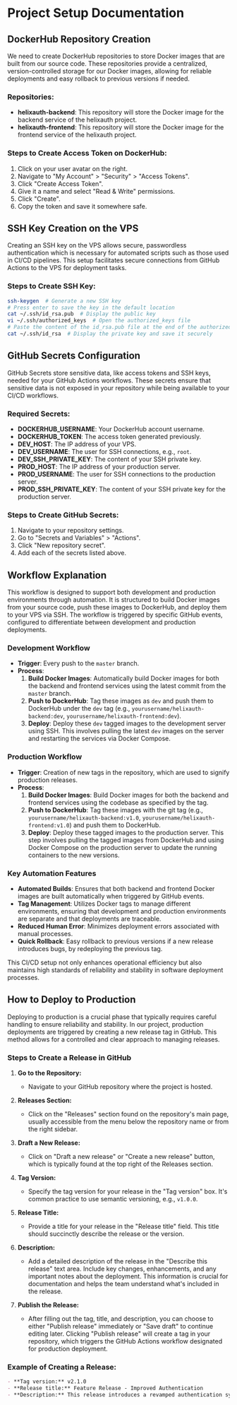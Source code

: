 # Project Setup Documentation

## DockerHub Repository Creation

We need to create DockerHub repositories to store Docker images that are built from our source code. These repositories provide a centralized, version-controlled storage for our Docker images, allowing for reliable deployments and easy rollback to previous versions if needed.

### Repositories:
- **helixauth-backend**: This repository will store the Docker image for the backend service of the helixauth project.
- **helixauth-frontend**: This repository will store the Docker image for the frontend service of the helixauth project.

### Steps to Create Access Token on DockerHub:
1. Click on your user avatar on the right.
2. Navigate to "My Account" > "Security" > "Access Tokens".
3. Click "Create Access Token".
4. Give it a name and select "Read & Write" permissions.
5. Click "Create".
6. Copy the token and save it somewhere safe.

## SSH Key Creation on the VPS

Creating an SSH key on the VPS allows secure, passwordless authentication which is necessary for automated scripts such as those used in CI/CD pipelines. This setup facilitates secure connections from GitHub Actions to the VPS for deployment tasks.

### Steps to Create SSH Key:
```bash
ssh-keygen  # Generate a new SSH key
# Press enter to save the key in the default location
cat ~/.ssh/id_rsa.pub  # Display the public key
vi ~/.ssh/authorized_keys  # Open the authorized_keys file
# Paste the content of the id_rsa.pub file at the end of the authorized_keys file
cat ~/.ssh/id_rsa  # Display the private key and save it securely
```

## GitHub Secrets Configuration

GitHub Secrets store sensitive data, like access tokens and SSH keys, needed for your GitHub Actions workflows. These secrets ensure that sensitive data is not exposed in your repository while being available to your CI/CD workflows.

### Required Secrets:
- **DOCKERHUB_USERNAME**: Your DockerHub account username.
- **DOCKERHUB_TOKEN**: The access token generated previously.
- **DEV_HOST**: The IP address of your VPS.
- **DEV_USERNAME**: The user for SSH connections, e.g., `root`.
- **DEV_SSH_PRIVATE_KEY**: The content of your SSH private key.
- **PROD_HOST**: The IP address of your production server.
- **PROD_USERNAME**: The user for SSH connections to the production server.
- **PROD_SSH_PRIVATE_KEY**: The content of your SSH private key for the production server.

### Steps to Create GitHub Secrets:
1. Navigate to your repository settings.
2. Go to "Secrets and Variables" > "Actions".
3. Click "New repository secret".
4. Add each of the secrets listed above.

## Workflow Explanation

This workflow is designed to support both development and production environments through automation. It is structured to build Docker images from your source code, push these images to DockerHub, and deploy them to your VPS via SSH. The workflow is triggered by specific GitHub events, configured to differentiate between development and production deployments.

### Development Workflow
- **Trigger**: Every push to the `master` branch.
- **Process**:
  1. **Build Docker Images**: Automatically build Docker images for both the backend and frontend services using the latest commit from the `master` branch.
  2. **Push to DockerHub**: Tag these images as `dev` and push them to DockerHub under the `dev` tag (e.g., `yourusername/helixauth-backend:dev`, `yourusername/helixauth-frontend:dev`).
  3. **Deploy**: Deploy these `dev` tagged images to the development server using SSH. This involves pulling the latest `dev` images on the server and restarting the services via Docker Compose.

### Production Workflow
- **Trigger**: Creation of new tags in the repository, which are used to signify production releases.
- **Process**:
  1. **Build Docker Images**: Build Docker images for both the backend and frontend services using the codebase as specified by the tag.
  2. **Push to DockerHub**: Tag these images with the git tag (e.g., `yourusername/helixauth-backend:v1.0`, `yourusername/helixauth-frontend:v1.0`) and push them to DockerHub.
  3. **Deploy**: Deploy these tagged images to the production server. This step involves pulling the tagged images from DockerHub and using Docker Compose on the production server to update the running containers to the new versions.

### Key Automation Features
- **Automated Builds**: Ensures that both backend and frontend Docker images are built automatically when triggered by GitHub events.
- **Tag Management**: Utilizes Docker tags to manage different environments, ensuring that development and production environments are separate and that deployments are traceable.
- **Reduced Human Error**: Minimizes deployment errors associated with manual processes.
- **Quick Rollback**: Easy rollback to previous versions if a new release introduces bugs, by redeploying the previous tag.

This CI/CD setup not only enhances operational efficiency but also maintains high standards of reliability and stability in software deployment processes.


## How to Deploy to Production

Deploying to production is a crucial phase that typically requires careful handling to ensure reliability and stability. In our project, production deployments are triggered by creating a new release tag in GitHub. This method allows for a controlled and clear approach to managing releases.

### Steps to Create a Release in GitHub

1. **Go to the Repository:**
   - Navigate to your GitHub repository where the project is hosted.

2. **Releases Section:**
   - Click on the "Releases" section found on the repository's main page, usually accessible from the menu below the repository name or from the right sidebar.

3. **Draft a New Release:**
   - Click on "Draft a new release" or "Create a new release" button, which is typically found at the top right of the Releases section.

4. **Tag Version:**
   - Specify the tag version for your release in the "Tag version" box. It's common practice to use semantic versioning, e.g., `v1.0.0`.

5. **Release Title:**
   - Provide a title for your release in the "Release title" field. This title should succinctly describe the release or the version.

6. **Description:**
   - Add a detailed description of the release in the "Describe this release" text area. Include key changes, enhancements, and any important notes about the deployment. This information is crucial for documentation and helps the team understand what's included in the release.

7. **Publish the Release:**
   - After filling out the tag, title, and description, you can choose to either "Publish release" immediately or "Save draft" to continue editing later. Clicking "Publish release" will create a tag in your repository, which triggers the GitHub Actions workflow designated for production deployment.

### Example of Creating a Release:
```markdown
- **Tag version:** v2.1.0
- **Release title:** Feature Release - Improved Authentication
- **Description:** This release introduces a revamped authentication system, improving security and performance. Major enhancements include 2FA support, updated encryption protocols, and performance optimizations in session management.
```

